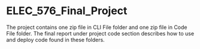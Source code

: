# ELEC_576_Final_Project
The project contains one zip file in CLI File folder and one zip file in Code File folder. The final report under project code section describes how to use and deploy code found in these folders.
